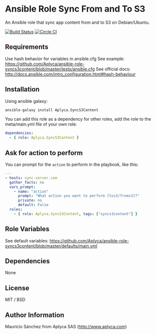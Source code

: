Ansible Role Sync From and To S3
====================

An Ansible role that sync app content from and to S3 on Debian/Ubuntu.

[![Build Status](https://travis-ci.org/Aplyca/ansible-role-syncs3content.svg?branch=master)](https://travis-ci.org/Aplyca/ansible-role-syncs3content)
[![Circle CI](https://circleci.com/gh/Aplyca/ansible-role-syncs3content.svg?style=svg)](https://circleci.com/gh/Aplyca/ansible-role-syncs3content)

Requirements
------------

Use hash behavior for variables in ansible.cfg
See example: https://github.com/Aplyca/ansible-role-syncs3content/blob/master/tests/ansible.cfg
See official docs: http://docs.ansible.com/intro_configuration.html#hash-behaviour

Installation
------------

Using ansible galaxy:

```bash
ansible-galaxy install Aplyca.SyncS3Content
```
You can add this role as a dependency for other roles, add the role to the meta/main.yml file of your own role:

```yaml
dependencies:
  - { role: Aplyca.SyncS3Content }
```

Ask for action to perform
--------------------
You can prompt for the `action` to perform in the playbook, like this: 

```yaml
---
- hosts: sync.server.com
  gather_facts: no
  vars_prompt:
    - name: "action"
      prompt: "What action you want to perform [tos3/froms3]?"
      private: no
      default: False
  roles:
    - { role: Aplyca.SyncS3Content, tags: ["syncs3content"] }
```

Role Variables
--------------
See default variables: https://github.com/Aplyca/ansible-role-syncs3content/blob/master/defaults/main.yml

Dependencies
------------

None


License
-------

MIT / BSD

Author Information
------------------

Mauricio Sánchez from Aplyca SAS (http://www.aplyca.com)
